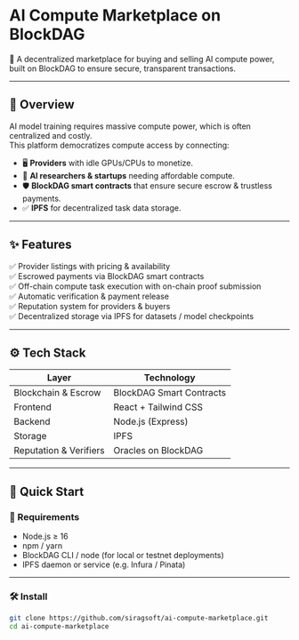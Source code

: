 # AI Compute Marketplace on BlockDAG

🚀 A decentralized marketplace for buying and selling AI compute power, built on BlockDAG to ensure secure, transparent transactions.

---

## 🌟 Overview

AI model training requires massive compute power, which is often centralized and costly.  
This platform democratizes compute access by connecting:

- 🖥 **Providers** with idle GPUs/CPUs to monetize.
- 🤖 **AI researchers & startups** needing affordable compute.
- 🛡 **BlockDAG smart contracts** that ensure secure escrow & trustless payments.
- ✅ **IPFS** for decentralized task data storage.

---

## ✨ Features

✅ Provider listings with pricing & availability  
✅ Escrowed payments via BlockDAG smart contracts  
✅ Off-chain compute task execution with on-chain proof submission  
✅ Automatic verification & payment release  
✅ Reputation system for providers & buyers  
✅ Decentralized storage via IPFS for datasets / model checkpoints

---

## ⚙️ Tech Stack

| Layer                | Technology                     |
|-----------------------|-------------------------------|
| Blockchain & Escrow    | BlockDAG Smart Contracts      |
| Frontend               | React + Tailwind CSS          |
| Backend                | Node.js (Express)             |
| Storage                | IPFS                         |
| Reputation & Verifiers | Oracles on BlockDAG           |

---

## 🚀 Quick Start

### 🔧 Requirements
- Node.js ≥ 16
- npm / yarn
- BlockDAG CLI / node (for local or testnet deployments)
- IPFS daemon or service (e.g. Infura / Pinata)

---

### 🛠 Install

```bash
git clone https://github.com/siragsoft/ai-compute-marketplace.git
cd ai-compute-marketplace
